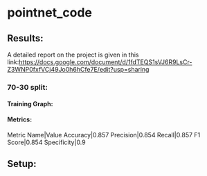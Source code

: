 # pointnet_code
## Results:
A detailed report on the project is given in this link:https://docs.google.com/document/d/1fdTEQS1sVJ6R9LsCr-Z3WNP0fxfVCj49Jo0h6hCfe7E/edit?usp=sharing

### 70-30 split:
#### Training Graph:

#### Metrics:
Metric Name|Value
Accuracy|0.857
Precision|0.854
Recall|0.857
F1 Score|0.854
Specificity|0.9
## Setup:
